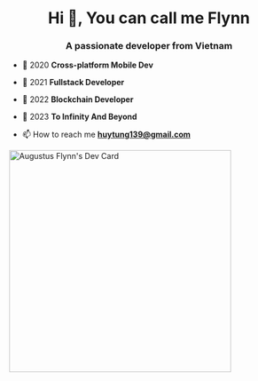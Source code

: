 <h1 align="center">Hi 👋, You can call me Flynn</h1>
<h3 align="center">A passionate developer from Vietnam</h3>

- 🔭 2020 **Cross-platform Mobile Dev**

- 👯 2021 **Fullstack Developer**

- 🤝 2022 **Blockchain Developer**

- 🌱 2023 **To Infinity And Beyond**

- 📫 How to reach me **huytung139@gmail.com**


<a href="https://app.daily.dev/augustusflynn"><img src="https://api.daily.dev/devcards/225bfadff5c54925b43f1cac3baaaf50.png?r=wxt" width="400" alt="Augustus Flynn's Dev Card"/></a>

